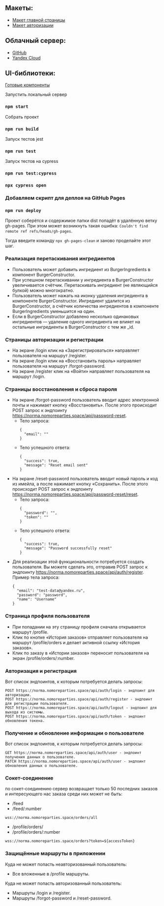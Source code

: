 ## Макеты:
- [Макет главной страницы](https://www.figma.com/design/zFGN2O5xktHl9VmoOieq5E/React-_-Проектные-задачи_external_link?node-id=0-1&p=f&t=PNxY791FxC5V9qk8-0)
- [Макет авторизации](https://www.figma.com/design/zFGN2O5xktHl9VmoOieq5E/React-_-Проектные-задачи_external_link?node-id=6291-2799&p=f&t=IOchfaDWmpYKQx2S-0)

## Облачный сервер:
- [GitHub](https://iibadreeva.github.io/react-burger/)
- [Yandex Cloud](https://badreevaii.nomorepartiessbs.ru/)

## UI-библиотеки:
[Готовые компоненты](https://yandex-practicum.github.io/react-developer-burger-ui-components/docs/)


Запустить локальный сервер
### `npm start`
Собрать проект
### `npm run build`
Запуск тестов jest
### `npm run test`
Запуск тестов на cypress
### `npm run test:cypress`
### `npx cypress open`

### Добавляем скрипт для деплоя на GitHub Pages
### `npm run deploy`
Проект соберётся и содержимое папки dist попадёт в удалённую ветку gh-pages. При этом может возникнуть такая ошибка:
`Couldn't find remote ref refs/heads/gh-pages`. 

Тогда введите команду `npx gh-pages-clean` и заново проделайте этот шаг.



### Реализация перетаскивания ингредиентов
- Пользователь может добавить ингредиент из BurgerIngredients в компонент BurgerConstructor.
- При успешном перетаскивании у ингредиента в BurgerConstructor увеличивается счётчик. Перетаскивать ингредиент (не являющийся булкой) можно многократно.
- Пользователь может нажать на иконку удаления ингредиента в компоненте BurgerConstructor. Ингредиент удалится из BurgerConstructor, а счётчик количества ингредиентов в компоненте BurgerIngredients уменьшится на один.
- Если в BurgerConstructor добавлено несколько одинаковых ингредиентов — удаление одного ингредиента не влияет на остальные ингредиенты в BurgerConstructor с тем же _id.

### Страницы авторизации и регистрации
- На экране /login клик на «Зарегистрироваться» направляет пользователя на маршрут /register.
- На экране /login клик на «Восстановить пароль» направляет пользователя на маршрут /forgot-password.
- На экране /register клик на «Войти» направляет пользователя на маршрут /login.

### Страницы восстановления и сброса пароля
- На экране /forgot-password пользователь вводит адрес электронной почты и нажимает кнопку «Восстановить». После этого происходит POST запрос к эндпоинту https://norma.nomoreparties.space/api/password-reset.
  - Тело запроса:
    ```
    {
      "email": ""
    } 
    ```
  - Тело успешного ответа:
    ```
    {
      "success": true,
      "message": "Reset email sent"
    }
    ```
- На экране /reset-password пользователь вводит новый пароль и код из имейла, а после нажимает кнопку «Сохранить». После этого происходит POST запрос к эндпоинту https://norma.nomoreparties.space/api/password-reset/reset.
    - Тело запроса:
      ```
      {
        "password": "",
        "token": ""
      } 
      ```
    - Тело успешного ответа:
      ```
      {
        "success": true,
        "message": "Password successfully reset"
      }
      ```
- Для реализации этой функциональности потребуется создать пользователя. Вы можете сделать это, отправив POST запрос к эндпоинту https://norma.nomoreparties.space/api/auth/register. Пример тела запроса:
    ```
    {
      "email": "test-data@yandex.ru", 
      "password": "password", 
      "name": "Username"  
    } 
    ```

### Страница профиля пользователя
- При попадании на эту страницу профиля сначала открывается маршрут /profile.
- Клик по кнопке «История заказов» отправляет пользователя на маршрут /profile/orders и делает активной ссылку «История заказов».
- Клик по заказу в «Истории заказов» переносит пользователя на экран /profile/orders/:number.

### Авторизация и регистрация
Вот список эндпоинтов, к которым потребуется делать запросы:
```
POST https://norma.nomoreparties.space/api/auth/login - эндпоинт для авторизации.
POST https://norma.nomoreparties.space/api/auth/register - эндпоинт для регистрации пользователя.
POST https://norma.nomoreparties.space/api/auth/logout - эндпоинт для выхода из системы.
POST https://norma.nomoreparties.space/api/auth/token - эндпоинт обновления токена.
```

### Получение и обновление информации о пользователе
Вот список эндпоинтов, к которым потребуется делать запросы:
```
GET https://norma.nomoreparties.space/api/auth/user - эндпоинт получения данных о пользователе.
PATCH https://norma.nomoreparties.space/api/auth/user - эндпоинт обновления данных о пользователе.
```
### Сокет-соединение
по сокет-соединению сервер возвращает только 50 последних заказов и интересующего нас заказа среди них может не быть:
- /feed 
- /feed/:number 
```
wss://norma.nomoreparties.space/orders/all
```
- /profile/orders/
- /profile/orders/:number
```
wss://norma.nomoreparties.space/orders?token=${accessToken}
```

### Защищённые маршруты в приложении
Куда не может попасть неавторизованный пользователь:
- Все вложенные в /profile маршруты.

Куда не может попасть авторизованный пользователь:
- Маршруты /login и /register.
- Маршруты /forgot-password и /reset-password.

